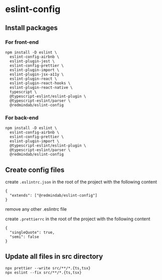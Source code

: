 # eslint-config

## Install packages

### For front-end

```
npm install -D eslint \
  eslint-config-airbnb \
  eslint-plugin-jest \
  eslint-config-prettier \
  eslint-plugin-import \
  eslint-plugin-jsx-a11y \
  eslint-plugin-react \
  eslint-plugin-react-hooks \
  eslint-plugin-react-native \
  typescript \
  @typescript-eslint/eslint-plugin \
  @typescript-eslint/parser \
  @redmindab/eslint-config
```

### For back-end

```
npm install -D eslint \
  eslint-config-airbnb \
  eslint-config-prettier \
  eslint-plugin-import \
  @typescript-eslint/eslint-plugin \
  @typescript-eslint/parser \
  @redmindab/eslint-config
```

## Create config files

create `.eslintrc.json` in the root of the project with the following content

```
{
  "extends": ["@redmindab/eslint-config"]
}
```

remove any other .eslintrc file


create `.prettierrc` in the root of the project with the following content

```
{
  "singleQuote": true,
  "semi": false
}

```

## Update all files in src directory

```
npx prettier --write src/**/*.{ts,tsx}
npx eslint --fix src/**/*.{ts,tsx}
```

